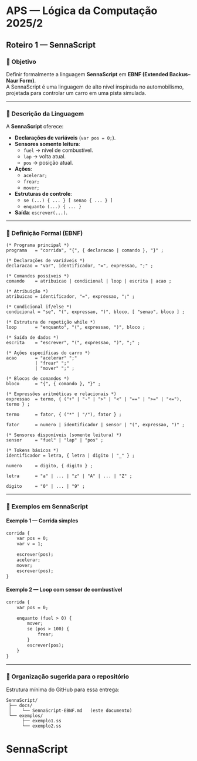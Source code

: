 # APS — Lógica da Computação 2025/2  
## Roteiro 1 — **SennaScript**

### 🎯 Objetivo
Definir formalmente a linguagem **SennaScript** em **EBNF (Extended Backus–Naur Form)**.  
A SennaScript é uma linguagem de alto nível inspirada no automobilismo, projetada para controlar um carro em uma pista simulada.  

---

### 🚗 Descrição da Linguagem
A **SennaScript** oferece:  
- **Declarações de variáveis** (`var pos = 0;`).  
- **Sensores somente leitura**:  
  - `fuel` → nível de combustível.  
  - `lap` → volta atual.  
  - `pos` → posição atual.  
- **Ações**:  
  - `acelerar;`  
  - `frear;`  
  - `mover;`  
- **Estruturas de controle**:  
  - `se (...) { ... } [ senao { ... } ]`  
  - `enquanto (...) { ... }`  
- **Saída**: `escrever(...)`.  

---

### 📜 Definição Formal (EBNF)

```ebnf
(* Programa principal *)
programa   = "corrida", "{", { declaracao | comando }, "}" ;

(* Declarações de variáveis *)
declaracao = "var", identificador, "=", expressao, ";" ;

(* Comandos possíveis *)
comando    = atribuicao | condicional | loop | escrita | acao ;

(* Atribuição *)
atribuicao = identificador, "=", expressao, ";" ;

(* Condicional if/else *)
condicional = "se", "(", expressao, ")", bloco, [ "senao", bloco ] ;

(* Estrutura de repetição while *)
loop       = "enquanto", "(", expressao, ")", bloco ;

(* Saída de dados *)
escrita    = "escrever", "(", expressao, ")", ";" ;

(* Ações específicas do carro *)
acao       = "acelerar" ";" 
           | "frear" ";" 
           | "mover" ";" ;

(* Blocos de comandos *)
bloco      = "{", { comando }, "}" ;

(* Expressões aritméticas e relacionais *)
expressao  = termo, { ("+" | "-" | ">" | "<" | "==" | ">=" | "<="), termo } ;

termo      = fator, { ("*" | "/"), fator } ;

fator      = numero | identificador | sensor | "(", expressao, ")" ;

(* Sensores disponíveis (somente leitura) *)
sensor     = "fuel" | "lap" | "pos" ;

(* Tokens básicos *)
identificador = letra, { letra | digito | "_" } ;

numero     = digito, { digito } ;

letra      = "a" | ... | "z" | "A" | ... | "Z" ;

digito     = "0" | ... | "9" ;
```

---

### 📝 Exemplos em **SennaScript**

#### Exemplo 1 — Corrida simples
```txt
corrida {
    var pos = 0;
    var v = 1;

    escrever(pos);
    acelerar;
    mover;
    escrever(pos);
}
```

#### Exemplo 2 — Loop com sensor de combustível
```txt
corrida {
    var pos = 0;

    enquanto (fuel > 0) {
        mover;
        se (pos > 100) {
            frear;
        }
        escrever(pos);
    }
}
```

---

### 📂 Organização sugerida para o repositório
Estrutura mínima do GitHub para essa entrega:  

```
SennaScript/
 ├── docs/
 │    └── SennaScript-EBNF.md   (este documento)
 └── exemplos/
      ├── exemplo1.ss
      └── exemplo2.ss
```
# SennaScript
